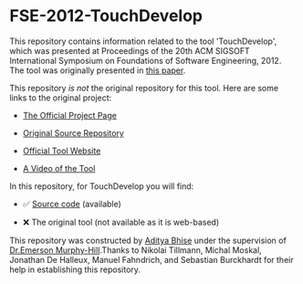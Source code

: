 # FSE-2012-TouchDevelop
This repository contains information related to the tool 'TouchDevelop', which was presented at Proceedings of the 20th ACM SIGSOFT International Symposium on Foundations of Software Engineering, 2012. The tool was originally presented in [this paper](http://dl.acm.org/citation.cfm?id=2393641).

This repository _is not_ the original repository for this tool. Here are some links to the original project:

* [The Official Project Page](https://www.touchdevelop.com/)

* [Original Source Repository](https://github.com/Microsoft/TouchDevelop)
 
* [Official Tool Website](https://www.touchdevelop.com/app/)

* [A Video of the Tool](https://www.youtube.com/watch?v=8C7UJP2Qc8o)

In this repository, for TouchDevelop you will find:

* :white_check_mark: [Source code](https://github.com/SoftwareEngineeringToolDemos/FSE-2012-TouchDevelop/edit/master) (available)

* :x: The original tool (not available as it is web-based)

This repository was constructed by [Aditya Bhise](https://github.com/imadityab) under the supervision of [Dr.Emerson Murphy-Hill](https://github.com/CaptainEmerson).Thanks to Nikolai Tillmann, Michal Moskal, Jonathan De Halleux, Manuel Fahndrich, and Sebastian Burckhardt for their help in establishing this repository.
